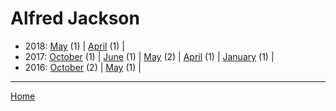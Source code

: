 # Alfred Jackson

  * 2018: 
      [May](./alfred-jackson-2018-05.md) (1) | 
      [April](./alfred-jackson-2018-04.md) (1) | 
  * 2017: 
      [October](./alfred-jackson-2017-10.md) (1) | 
      [June](./alfred-jackson-2017-06.md) (1) | 
      [May](./alfred-jackson-2017-05.md) (2) | 
      [April](./alfred-jackson-2017-04.md) (1) | 
      [January](./alfred-jackson-2017-01.md) (1) | 
  * 2016: 
      [October](./alfred-jackson-2016-10.md) (2) | 
      [May](./alfred-jackson-2016-05.md) (1) | 

----

[Home](../)
